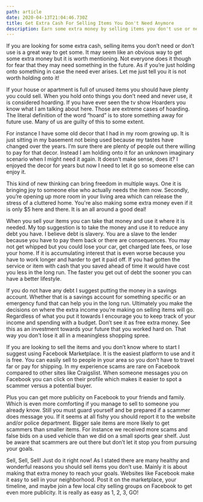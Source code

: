 ```yaml
---
path: article
date: 2020-04-13T21:04:46.730Z
title: Get Extra Cash For Selling Items You Don't Need Anymore
description: Earn some extra money by selling items you don't use or need anymore.
---
```

<!--StartFragment-->

If you are looking for some extra cash, selling items you don’t need or don’t use is a great way to get some. It may seem like an obvious way to get some extra money but it is worth mentioning. Not everyone does it though for fear that they may need something in the future. As if you’re just holding onto something in case the need ever arises. Let me just tell you it is not worth holding onto it!

If your house or apartment is full of unused items you should have plenty you could sell. When you hold onto things you don’t need and never use, it is considered hoarding. If you have ever seen the tv show Hoarders you know what I am talking about here. Those are extreme cases of hoarding. The literal definition of the word “hoard” is to store something away for future use. Many of us are guilty of this to some extent.

For instance I have some old decor that I had in my room growing up. It is just sitting in my basement not being used because my tastes have changed over the years. I’m sure there are plenty of people out there willing to pay for that decor. Instead I am holding onto it for an unknown imaginary scenario when I might need it again. It doesn’t make sense, does it? I enjoyed the decor for years but now I need to let it go so someone else can enjoy it.

This kind of new thinking can bring freedom in multiple ways. One it is bringing joy to someone else who actually needs the item now. Secondly, you’re opening up more room in your living area which can release the stress of a cluttered home. You're also making some extra money even if it is only $5 here and there. It is an all around a good deal!

When you sell your items you can take that money and use it where it is needed. My top suggestion is to take the money and use it to reduce any debt you have. I believe debt is slavery. You are a slave to the lender because you have to pay them back or there are consequences. You may not get whipped but you could lose your car, get charged late fees, or lose your home. If it is accumulating interest that is even worse because you have to work longer and harder to get it paid off. If you had gotten the service or item with cash that you saved ahead of time it would have cost you less in the long run. The faster you get out of debt the sooner you can have a better lifestyle.

If you do not have any debt I suggest putting the money in a savings account. Whether that is a savings account for something specific or an emergency fund that can help you in the long run. Ultimately you make the decisions on where the extra income you’re making on selling items will go. Regardless of what you put it towards I encourage you to keep track of your income and spending with a budget. Don’t see it as free extra money. See this as an investment towards your future that you worked hard on. That way you don’t lose it all in a meaningless shopping spree.

If you are looking to sell the items and you don’t know where to start I suggest using Facebook Marketplace. It is the easiest platform to use and it is free. You can easily sell to people in your area so you don’t have to travel far or pay for shipping. In my experience scams are rare on Facebook compared to other sites like Craigslist. When someone messages you on Facebook you can click on their profile which makes it easier to spot a scammer versus a potential buyer.

Plus you can get more publicity on Facebook to your friends and family. Which is even more comforting if you manage to sell to someone you already know. Still you must guard yourself and be prepared if a scammer does message you. If it seems at all fishy you should report it to the website and/or police department. Bigger sale items are more likely to get scammers than smaller items. For instance we received more scams and false bids on a used vehicle than we did on a small sports gear shelf. Just be aware that scammers are out there but don’t let it stop you from pursuing your goals.

Sell, Sell, Sell! Just do it right now! As I stated there are many healthy and wonderful reasons you should sell items you don’t use. Mainly it is about making that extra money to reach your goals. Websites like Facebook make it easy to sell in your neighborhood. Post it on the marketplace, your timeline, and maybe join a few local city selling groups on Facebook to get even more publicity. It is really as easy as 1, 2, 3, GO!

<!--EndFragment-->